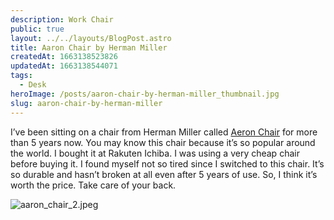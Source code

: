 ```yaml
---
description: Work Chair
public: true
layout: ../../layouts/BlogPost.astro
title: Aaron Chair by Herman Miller
createdAt: 1663138523826
updatedAt: 1663138544071
tags:
  - Desk
heroImage: /posts/aaron-chair-by-herman-miller_thumbnail.jpg
slug: aaron-chair-by-herman-miller
---
```



I’ve been sitting on a chair from Herman Miller called [Aeron Chair](https://amzn.to/3mzPwFZ) for more than 5 years now. You may know this chair because it’s so popular around the world. I bought it at Rakuten Ichiba. I was using a very cheap chair before buying it. I found myself not so tired since I switched to this chair. It’s so durable and hasn’t broken at all even after 5 years of use. So, I think it’s worth the price. Take care of your back.

![aaron_chair_2.jpeg](/posts/aaron-chair-by-herman-miller_aaron-chair-2-jpeg.jpg)
